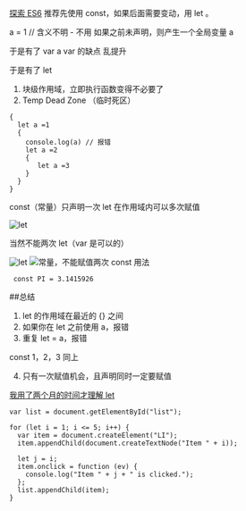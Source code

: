[探索 ES6](http://es6-org.github.io/exploring-es6/)
推荐先使用 const，如果后面需要变动，用 let 。

a = 1 // 含义不明 - 不用
如果之前未声明，则产生一个全局变量 a

于是有了 var a
var 的缺点 乱提升

于是有了 let

1. 块级作用域，立即执行函数变得不必要了
2. Temp Dead Zone （临时死区）

```
{
  let a =1
  {
    console.log(a) // 报错
    let a =2
    {
       let a =3
    }
  }
}
```

const（常量）只声明一次
let 在作用域内可以多次赋值

![let](https://upload-images.jianshu.io/upload_images/7094266-44fe80c0f5ff5f15.png?imageMogr2/auto-orient/strip%7CimageView2/2/w/1240)

当然不能两次 let（var 是可以的）

![let](https://upload-images.jianshu.io/upload_images/7094266-9a118e2a5a2b2349.png?imageMogr2/auto-orient/strip%7CimageView2/2/w/1240)
![常量，不能赋值两次](https://upload-images.jianshu.io/upload_images/7094266-b43033f93dac1785.png?imageMogr2/auto-orient/strip%7CimageView2/2/w/1240)
const 用法

```
 const PI = 3.1415926
```

##总结

1. let 的作用域在最近的 {} 之间
2. 如果你在 let 之前使用 a，报错
3. 重复 let = a，报错

const
1，2，3 同上

4. 只有一次赋值机会，且声明同时一定要赋值

[我用了两个月的时间才理解 let](https://zhuanlan.zhihu.com/p/28140450)

```
var list = document.getElementById("list");

for (let i = 1; i <= 5; i++) {
  var item = document.createElement("LI");
  item.appendChild(document.createTextNode("Item " + i));

  let j = i;
  item.onclick = function (ev) {
    console.log("Item " + j + " is clicked.");
  };
  list.appendChild(item);
}
```
